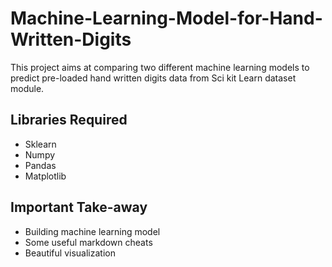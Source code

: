 # Machine-Learning-Model-for-Hand-Written-Digits
This project aims at comparing two different machine learning models to predict pre-loaded hand written digits data from Sci kit Learn dataset module.

## Libraries Required
- Sklearn
- Numpy
- Pandas
- Matplotlib

## Important Take-away
- Building machine learning model
- Some useful markdown cheats
- Beautiful visualization
